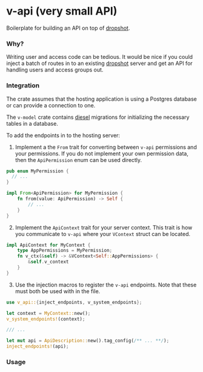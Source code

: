 # v-api (very small API)

Boilerplate for building an API on top of [dropshot](https://github.com/oxidecomputer/dropshot).

### Why?

Writing user and access code can be tedious. It would be nice if you could inject a batch of
routes in to an existing [dropshot](https://github.com/oxidecomputer/dropshot) server and get an
API for handling users and access groups out.

### Integration

The crate assumes that the hosting application is using a Postgres database or can provide a
connection to one.

The `v-model` crate contains [diesel](https://diesel.rs/) migrations for initializing the necessary
tables in a database.

To add the endpoints in to the hosting server:

1. Implement a the `From` trait for converting between `v-api` permissions and your permissions. If
you do not implement your own permission data, then the `ApiPermission` enum can be used directly.

```rust
pub enum MyPermission {
  // ...
}

impl From<ApiPermission> for MyPermission {
    fn from(value: ApiPermission) -> Self {
        // ...
    }
}
```

2. Implement the `ApiContext` trait for your server context. This trait is how you communicate to
`v-api` where your `VContext` struct can be located.

```rust
impl ApiContext for MyContext {
    type AppPermissions = MyPermission;
    fn v_ctx(&self) -> &VContext<Self::AppPermissions> {
        &self.v_context
    }
}
```

3. Use the injection macros to register the `v-api` endpoints. Note that these must both be used with
in the file.

```rust
use v_api::{inject_endpoints, v_system_endpoints};

let context = MyContext::new();
v_system_endpoints!(context);

/// ...

let mut api = ApiDescription::new().tag_config(/** ... **/);
inject_endpoints!(api);
```

### Usage